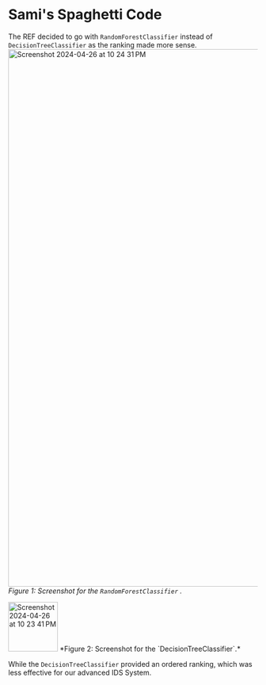 # Sami's Spaghetti Code

The REF decided to go with `RandomForestClassifier` instead of `DecisionTreeClassifier` as the ranking made more sense.
<img width="1086" alt="Screenshot 2024-04-26 at 10 24 31 PM" src="https://github.com/cod-noobies/Sami-s_Spaghetti_code/assets/108373193/3780c3f5-296b-4ecd-a720-e47f8496ac73">
*Figure 1: Screenshot for the `RandomForestClassifier` .*

<img width="100" alt="Screenshot 2024-04-26 at 10 23 41 PM" src="https://github.com/cod-noobies/Sami-s_Spaghetti_code/assets/108373193/c1611ece-fc29-463d-b767-814b2b172d3b">
*Figure 2: Screenshot for the `DecisionTreeClassifier`.*



While the `DecisionTreeClassifier` provided an ordered ranking, which was less effective for our advanced IDS System.
